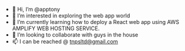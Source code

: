 - 👋 Hi, I’m @apptony
- 👀 I’m interested in exploring the web app world 
- 🌱 I’m currently learning how to deploy a React web app using AWS AMPLIFY WEB HOSTING SERVICE.
- 💞️ I’m looking to collaborate with guys in the house
- 📫 I can be reached @ tnpsltd@gmail.com

<!---
apptony/apptony is a ✨ special ✨ repository because its `README.md` (this file) appears on your GitHub profile.
You can click the Preview link to take a look at your changes.
--->

